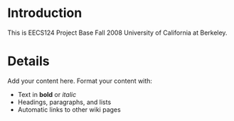 # Introduction #

This is EECS124 Project Base
Fall 2008 University of California at Berkeley.


# Details #

Add your content here.  Format your content with:
  * Text in **bold** or _italic_
  * Headings, paragraphs, and lists
  * Automatic links to other wiki pages